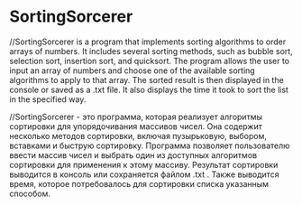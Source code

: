 # SortingSorcerer
//SortingSorcerer is a program that implements sorting algorithms to order arrays of numbers. It includes several sorting methods, such as bubble sort, selection sort, insertion sort, and quicksort. The program allows the user to input an array of numbers and choose one of the available sorting algorithms to apply to that array. The sorted result is then displayed in the console or saved as a .txt file. It also displays the time it took to sort the list in the specified way.

//SortingSorcerer - это программа, которая реализует алгоритмы сортировки для упорядочивания массивов чисел. Она содержит несколько методов сортировки, включая пузырьковую, выбором, вставками и быструю сортировку. Программа позволяет пользователю ввести массив чисел и выбрать один из доступных алгоритмов сортировки для применения к этому массиву. Результат сортировки выводится в консоль или сохраняется файлом .txt . Также выводится время, которое потребовалось для сортировки списка указанным способом.

